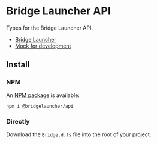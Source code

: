 # Bridge Launcher API

Types for the Bridge Launcher API.

- [Bridge Launcher](https://github.com/bridgelauncher)
- [Mock for development](https://github.com/bridgelauncher/api-mock)

## Install

### NPM

An [NPM package](https://www.npmjs.com/package/@bridgelauncher/api) is available:

```
npm i @bridgelauncher/api
```

### Directly

Download the `Bridge.d.ts` file into the root of your project.
